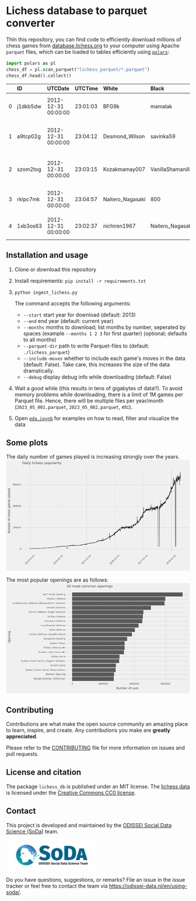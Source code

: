 # Lichess database to parquet converter

ThIn this repository, you can find code to efficiently download millions of chess games from [database.lichess.org](https://database.lichess.org) to your computer using Apache `parquet` files, which can be loaded to tables efficiently using [`polars`](https://pola.rs):

```python
import polars as pl
chess_df = pl.scan_parquet("lichess_parquet/*.parquet")
chess_df.head().collect()
```

|    | ID       | UTCDate             | UTCTime   | White            | Black             | Result   |   WhiteElo |   BlackElo |   WhiteRatingDiff |   BlackRatingDiff | ECO   | Opening                                     | TimeControl   | Termination   |
|---:|:---------|:--------------------|:----------|:-----------------|:------------------|:---------|-----------:|-----------:|------------------:|------------------:|:------|:--------------------------------------------|:--------------|:--------------|
|  0 | j1dkb5dw | 2012-12-31 00:00:00 | 23:01:03  | BFG9k            | mamalak           | 1-0      |       1639 |       1403 |                 5 |                -8 | C00   | French Defense: Normal Variation            | 600+8         | Normal        |
|  1 | a9tcp02g | 2012-12-31 00:00:00 | 23:04:12  | Desmond_Wilson   | savinka59         | 1-0      |       1654 |       1919 |                19 |               -22 | D04   | Queen's Pawn Game: Colle System, Anti-Colle | 480+2         | Normal        |
|  2 | szom2tog | 2012-12-31 00:00:00 | 23:03:15  | Kozakmamay007    | VanillaShamanilla | 1-0      |       1643 |       1747 |                13 |               -94 | C50   | Four Knights Game: Italian Variation        | 420+17        | Normal        |
|  3 | rklpc7mk | 2012-12-31 00:00:00 | 23:04:57  | Naitero_Nagasaki | 800               | 0-1      |       1824 |       1973 |                -6 |                 8 | B12   | Caro-Kann Defense: Goldman Variation        | 60+1          | Normal        |
|  4 | 1xb3os63 | 2012-12-31 00:00:00 | 23:02:37  | nichiren1967     | Naitero_Nagasaki  | 0-1      |       1765 |       1815 |        -9 |                 9 | C00   | French Defense: La Bourdonnais Variation    | 60+1          | Normal        |

## Installation and usage

1. Clone or download this repository
2. Install requirements: `pip install -r requirements.txt`
3. `python ingest_lichess.py`

    The command accepts the following arguments:
    + `--start` start year for download (default: 2013)
    + `--end` end year (default: current year)
    + `--months` months to download; list months by number, seperated by spaces (example `--months 1 2 3` for first quarter) (optional; defaults to all months)
    + `--parquet-dir` path to write Parquet-files to (default: `./lichess_parquet`)
    + `--include-moves` whether to include each game's moves in the data (default: False). Take care, this increases the size of the data dramatically.
    + `--debug` display debug info while downloading (default: False)

4. Wait a good while (this results in tens of gigabytes of data!!). To avoid memory problems while downloading, there is a limit of 1M games per Parquet file. Hence, there will be multiple files per year/month (`2023_05_001.parquet`, `2023_05_002.parquet`, etc).

5. Open [`eda.ipynb`](eda.ipynb) for examples on how to read, filter and visualize the data

## Some plots

The daily number of games played is increasing strongly over the years.
![](img/gamecount_plot.png)

The most popular openings are as follows:
![](img/opening_plot.png)



## Contributing

Contributions are what make the open source community an amazing place
to learn, inspire, and create. Any contributions you make are **greatly
appreciated**.

Please refer to the
[CONTRIBUTING](https://github.com/sodascience/lichess_db/blob/main/CONTRIBUTING.md)
file for more information on issues and pull requests.



## License and citation

The package `lichess_db` is published under an MIT license. 
The [lichess data](https://database.lichess.org/) is licensed under the [Creative Commons CC0 license](https://creativecommons.org/publicdomain/zero/1.0/).


## Contact

This project is developed and maintained by the [ODISSEI Social Data
Science (SoDa)](https://odissei-data.nl/nl/soda/) team.

<img src="soda_logo.png" alt="SoDa logo" width="250px"/>

Do you have questions, suggestions, or remarks? File an issue in the issue
tracker or feel free to contact the team via
https://odissei-data.nl/en/using-soda/.
